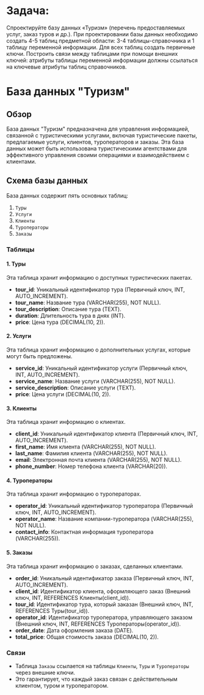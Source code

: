 # Задача: 
Спроектируйте базу данных «Туризм» (перечень предоставляемых услуг, заказ туров и др.). При проектировании базы данных необходимо создать 4-5 таблиц предметной области: 3-4 таблицы-справочника и 1 таблицу переменной информации. Для всех таблиц создать первичные ключи. Построить связи между таблицами при помощи внешних ключей: атрибуты таблицы переменной информации должны ссылаться на ключевые атрибуты таблиц справочников. 

# База данных "Туризм"

## Обзор
База данных "Туризм" предназначена для управления информацией, связанной с туристическими услугами, включая туристические пакеты, предлагаемые услуги, клиентов, туроператоров и заказы. Эта база данных может быть использована туристическими агентствами для эффективного управления своими операциями и взаимодействием с клиентами.

## Схема базы данных

База данных содержит пять основных таблиц:
1. `Туры`
2. `Услуги`
3. `Клиенты`
4. `Туроператоры`
5. `Заказы`

### Таблицы

#### 1. Туры
Эта таблица хранит информацию о доступных туристических пакетах.

- **tour_id**: Уникальный идентификатор тура (Первичный ключ, INT, AUTO_INCREMENT).
- **tour_name**: Название тура (VARCHAR(255), NOT NULL).
- **tour_description**: Описание тура (TEXT).
- **duration**: Длительность тура в днях (INT).
- **price**: Цена тура (DECIMAL(10, 2)).

#### 2. Услуги
Эта таблица хранит информацию о дополнительных услугах, которые могут быть предложены.

- **service_id**: Уникальный идентификатор услуги (Первичный ключ, INT, AUTO_INCREMENT).
- **service_name**: Название услуги (VARCHAR(255), NOT NULL).
- **service_description**: Описание услуги (TEXT).
- **price**: Цена услуги (DECIMAL(10, 2)).

#### 3. Клиенты
Эта таблица хранит информацию о клиентах.

- **client_id**: Уникальный идентификатор клиента (Первичный ключ, INT, AUTO_INCREMENT).
- **first_name**: Имя клиента (VARCHAR(255), NOT NULL).
- **last_name**: Фамилия клиента (VARCHAR(255), NOT NULL).
- **email**: Электронная почта клиента (VARCHAR(255), NOT NULL).
- **phone_number**: Номер телефона клиента (VARCHAR(20)).

#### 4. Туроператоры
Эта таблица хранит информацию о туроператорах.

- **operator_id**: Уникальный идентификатор туроператора (Первичный ключ, INT, AUTO_INCREMENT).
- **operator_name**: Название компании-туроператора (VARCHAR(255), NOT NULL).
- **contact_info**: Контактная информация туроператора (VARCHAR(255)).

#### 5. Заказы
Эта таблица хранит информацию о заказах, сделанных клиентами.

- **order_id**: Уникальный идентификатор заказа (Первичный ключ, INT, AUTO_INCREMENT).
- **client_id**: Идентификатор клиента, оформляющего заказ (Внешний ключ, INT, REFERENCES Клиенты(client_id)).
- **tour_id**: Идентификатор тура, который заказан (Внешний ключ, INT, REFERENCES Туры(tour_id)).
- **operator_id**: Идентификатор туроператора, управляющего заказом (Внешний ключ, INT, REFERENCES Туроператоры(operator_id)).
- **order_date**: Дата оформления заказа (DATE).
- **total_price**: Общая стоимость заказа (DECIMAL(10, 2)).

### Связи

- Таблица `Заказы` ссылается на таблицы `Клиенты`, `Туры` и `Туроператоры` через внешние ключи.
- Это гарантирует, что каждый заказ связан с действительным клиентом, туром и туроператором.
